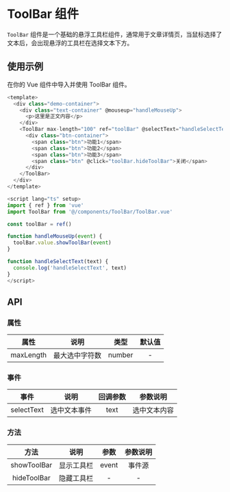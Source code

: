 # ToolBar 组件

`ToolBar` 组件是一个基础的悬浮工具栏组件，通常用于文章详情页，当鼠标选择了文本后，会出现悬浮的工具栏在选择文本下方。

## 使用示例

在你的 Vue 组件中导入并使用 ToolBar 组件。

```js
<template>
  <div class="demo-container">
    <div class="text-container" @mouseup="handleMouseUp">
      <p>这里是正文内容</p>
    </div>
    <ToolBar max-length="100" ref="toolBar" @selectText="handleSelectText">
      <div class="btn-container">
        <span class="btn">功能1</span>
        <span class="btn">功能2</span>
        <span class="btn">功能3</span>
        <span class="btn" @click="toolBar.hideToolBar">关闭</span>
      </div>
    </ToolBar>
  </div>
</template>

<script lang="ts" setup>
import { ref } from 'vue'
import ToolBar from '@/components/ToolBar/ToolBar.vue'

const toolBar = ref()

function handleMouseUp(event) {
  toolBar.value.showToolBar(event)
}

function handleSelectText(text) {
  console.log('handleSelectText', text)
}
</script>
```

## API
### 属性
| 属性 | 说明 | 类型 | 默认值
| :--: | :--: | :--: | :--: |
| maxLength | 最大选中字符数 | number | - |

### 事件
| 事件 | 说明 | 回调参数 | 参数说明
| :--: | :--: | :--: | :-: |
| selectText | 选中文本事件 | text | 选中文本内容 |

### 方法
| 方法 | 说明 | 参数 | 参数说明
| :--: | :--: | :--: | :-: |
| showToolBar | 显示工具栏 | event | 事件源 |
| hideToolBar | 隐藏工具栏 | - | - |